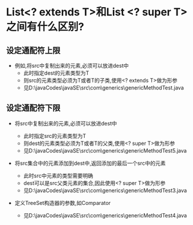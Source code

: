 # List<? extends T>和List <? super T>之间有什么区别?
## 设定通配符上限
- 例如,将src中复制出来的元素,必须可以放进dest中
  - 此时指定dest的元素类型为T
  - 则src的元素类型必须为T或者T的子类,使用<? extends T>做为形参
  - 见D:\javaCodes\javaSE\src\com\generics\genericMethodTest.java

## 设定通配符下限
- 将src中复制出来的元素,必须可以放进dest中
  - 此时指定src的元素类型为T
  - 则dest的元素类型必须为T或者T的父类,使用<? super T>做为形参
  - 见D:\javaCodes\javaSE\src\com\generics\genericMethodTest5.java

- 将src集合中的元素添加到dest中,返回添加的最后一个src中的元素
  - 此时src中元素的类型需要明确
  - dest可以是src父类元素的集合,因此使用<? super T>做为形参
  - 见D:\javaCodes\javaSE\src\com\generics\genericMethodTest3.java
  
- 定义TreeSet构造器的参数,如Comparator
  - 见D:\javaCodes\javaSE\src\com\generics\genericMethodTest4.java